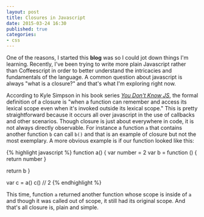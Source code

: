```yaml
---
layout: post
title: Closures in Javascript
date: 2015-03-24 16:30
published: true
categories:
- css
---
```


One of the reasons, I started this __blog__ was so I could jot down things I'm learning. Recently, I've been trying to write more plain Javascript rather than Coffeescript in order to better understand the intricacies and fundamentals of the language. A common question about javascript is always "what is a closure?" and that's what I'm exploring right now.

According to Kyle Simpson in his book series [*You Don't Know JS*](https://github.com/getify/you-dont-know-js), the formal definition of a closure is "when a function can remember and access its lexical scope even when it's invoked outside its lexical scope." This is pretty straightforward because it occurs all over javascript in the use of callbacks and other scenarios. Though closure is just about everywhere in code, it is not always directly observable. For instance a function `a` that contains another function `b` can call `b()` and that is an example of closure but not the most exemplary. A more obvious example is if our function looked like this:

{% highlight javascript %}
function a() {
  var number = 2
  var b = function () {
    return number
  }

  return b
}

var c = a()
c() // 2
{% endhighlight %}

This time, function `a` returned another function whose scope is inside of `a` and though it was called out of scope, it still had its original scope. And that's all closure is, plain and simple.
